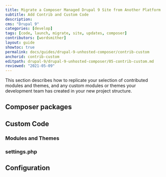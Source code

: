 ```yaml
---
title: Migrate a Composer Managed Drupal 9 Site from Another Platform
subtitle: Add Contrib and Custom Code
description: 
cms: "Drupal 9"
categories: [develop]
tags: [code, launch, migrate, site, updates, composer]
contributors: [wordsmither]
layout: guide
showtoc: true
permalink: docs/guides/drupal-9-unhosted-composer/contrib-custom
anchorid: contrib-custom
editpath: drupal-9/drupal-9-unhosted-composer/05-contrib-custom.md
reviewed: "2021-05-09"
---
```


This section describes how to replicate your selection of contributed modules and themes, and any custom modules or themes your development team has created in your new project structure.

## Composer packages

<Partial file="migrate/drupal-composer-packages.md" />

## Custom Code

<Partial file="migrate/drupal-custom-code.md" />

### Modules and Themes

<Partial file="migrate/drupal-modules-themes.md" />

### settings.php

<Partial file="migrate/drupal-settings.md" />

## Configuration

<Partial file="migrate/drupal-config.md" />
